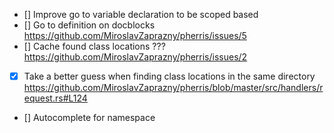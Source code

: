 - [] Improve go to variable declaration to be scoped based
- [] Go to definition on docblocks https://github.com/MiroslavZaprazny/pherris/issues/5
- [] Cache found class locations ??? https://github.com/MiroslavZaprazny/pherris/issues/2
- [x] Take a better guess when finding class locations in the same directory https://github.com/MiroslavZaprazny/pherris/blob/master/src/handlers/request.rs#L124
- [] Autocomplete for namespace
